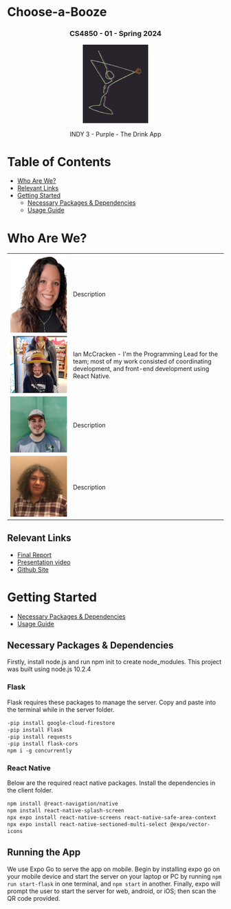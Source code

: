 # Choose-a-Booze
<h3 align='center'>
CS4850 - 01 - Spring 2024
</h3>
<p align="center">
<img src="./client/ui/assets/logo.jpg" alt="The Drink App Logo" style="width:30%; border:0;">
</p>
<p align='center'>
INDY 3 - Purple - The Drink App
</p>


# Table of Contents
* [Who Are We?](#who-are-we)
* [Relevant Links](#relevant-links)
* [Getting Started](#getting-started)
	* [Necessary Packages & Dependencies](#necessary-packages--dependencies)
	* [Usage Guide](#running-the-app)

# Who Are We?

|||
|---|---|
|![Alyssa](images/Alyssa.jpg "Alyssa")|Description|
![Ian](images/Ian.jpg "Ian")|Ian McCracken - I'm the Programming Lead for the team; most of my work consisted of coordinating development, and front-end development using React Native.|
|![Josh](images/Josh.jpg "Josh")|Description|
![Rouse](images/Rouse.jpg "Rouse")|Description|


## Relevant Links
* [Final Report](./FinalReport.pdf)
* [Presentation video](https://www.youtube.com/watch?v=dQw4w9WgXcQ&ab_channel=RickAstley)
* [Github Site](https://github.com/4850-01-Senior-Project/Choose-a-Booze)


# Getting Started
* [Necessary Packages & Dependencies](#necessary-packages--dependencies)
* [Usage Guide](#usage-guide)

## Necessary Packages & Dependencies
Firstly, install node.js and run npm init to create node_modules. This project was built using node.js 10.2.4

### Flask
Flask requires these packages to manage the server.
Copy and paste into the terminal while in the server folder.
```
-pip install google-cloud-firestore
-pip install Flask
-pip install requests
-pip install flask-cors
npm i -g concurrently
```

### React Native
Below are the required react native packages.
Install the dependencies in the client folder.
```
npm install @react-navigation/native
npm install react-native-splash-screen
npx expo install react-native-screens react-native-safe-area-context
npx expo install react-native-sectioned-multi-select @expo/vector-icons 
```

## Running the App
We use Expo Go to serve the app on mobile. Begin by installing expo go on your mobile device and start the server on your laptop or PC by running `npm run start-flask` in one terminal, and `npm start` in another. Finally, expo will prompt the user to start the server for web, android, or iOS; then scan the QR code provided.